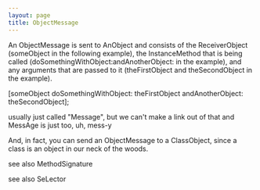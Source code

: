 ```yaml
---
layout: page
title: ObjectMessage
---
```




An ObjectMessage is sent to AnObject and consists of the ReceiverObject (someObject in the following example), the InstanceMethod that is being called (doSomethingWithObject:andAnotherObject: in the example), and any arguments that are passed to it (theFirstObject and theSecondObject in the example). 

    
[someObject doSomethingWithObject: theFirstObject
                 andAnotherObject: theSecondObject];


usually just called "Message", but we can't make a link out of that and MessAge is just too, uh, mess-y

And, in fact, you can send an ObjectMessage to a ClassObject, since a class is an object in our neck of the woods.

see also MethodSignature

see also SeLector

